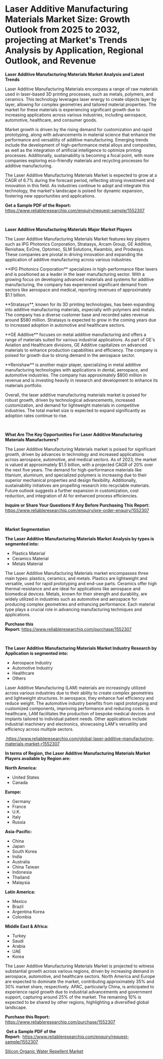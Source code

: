 <p><h1>Laser Additive Manufacturing Materials Market Size: Growth Outlook from 2025 to 2032, projecting at Market's Trends Analysis by Application, Regional Outlook, and Revenue</h1></p><p><strong>Laser Additive Manufacturing Materials Market Analysis and Latest Trends</strong></p>
<p><p>Laser Additive Manufacturing Materials encompass a range of raw materials used in laser-based 3D printing processes, such as metals, polymers, and ceramics. This technology leverages laser energy to create objects layer by layer, allowing for complex geometries and tailored material properties. The market for these materials is experiencing significant growth due to increasing applications across various industries, including aerospace, automotive, healthcare, and consumer goods.</p><p>Market growth is driven by the rising demand for customization and rapid prototyping, along with advancements in material science that enhance the performance and versatility of additive manufacturing. Emerging trends include the development of high-performance metal alloys and composites, as well as the integration of artificial intelligence to optimize printing processes. Additionally, sustainability is becoming a focal point, with more companies exploring eco-friendly materials and recycling processes for additive manufacturing.</p><p>The Laser Additive Manufacturing Materials Market is expected to grow at a CAGR of 6.7% during the forecast period, reflecting strong investment and innovation in this field. As industries continue to adopt and integrate this technology, the market's landscape is poised for dynamic expansion, fostering new opportunities and applications.</p></p>
<p><strong>Get a Sample PDF of the Report:&nbsp;</strong> <a href="https://www.reliableresearchiq.com/enquiry/request-sample/1552307?utm_campaign=2271&utm_medium=2&utm_source=Github&utm_content=ia&utm_term=01022025&utm_id=laser-additive-manufacturing-materials">https://www.reliableresearchiq.com/enquiry/request-sample/1552307</a></p>
<p>&nbsp;</p>
<p><strong>Laser Additive Manufacturing Materials Major Market Players</strong></p>
<p><p>The Laser Additive Manufacturing Materials Market features key players such as IPG Photonics Corporation, Stratasys, Arcam Group, GE Additive, Renishaw, ExOne, Optomec, SLM Solutions, Kwambio, and Prodways. These companies are pivotal in driving innovation and expanding the application of additive manufacturing across various industries.</p><p>**IPG Photonics Corporation** specializes in high-performance fiber lasers and is positioned as a leader in the laser manufacturing sector. With a growing focus on developing advanced materials and systems for additive manufacturing, the company has experienced significant demand from sectors like aerospace and medical, reporting revenues of approximately $1.1 billion.</p><p>**Stratasys**, known for its 3D printing technologies, has been expanding into additive manufacturing materials, especially with polymers and metals. The company has a diverse customer base and recorded sales revenue around $580 million. Stratasys is expected to grow in the coming years due to increased adoption in automotive and healthcare sectors.</p><p>**GE Additive** focuses on metal additive manufacturing and offers a range of materials suited for various industrial applications. As part of GE's Aviation and Healthcare divisions, GE Additive capitalizes on advanced materials to enhance production capabilities and efficiency. The company is poised for growth due to strong demand in the aerospace sector.</p><p>**Renishaw** is another major player, specializing in metal additive manufacturing technologies with applications in dental, aerospace, and automotive industries. The company has approximately $800 million in revenue and is investing heavily in research and development to enhance its materials portfolio.</p><p>Overall, the laser additive manufacturing materials market is poised for robust growth, driven by technological advancements, increased customization, and demand for lightweight materials in competitive industries. The total market size is expected to expand significantly as adoption rates continue to rise.</p></p>
<p>&nbsp;</p>
<p><strong>What Are The Key Opportunities For Laser Additive Manufacturing Materials Manufacturers?</strong></p>
<p><p>The Laser Additive Manufacturing Materials market is poised for significant growth, driven by advances in technology and increased applications across aerospace, automotive, and medical sectors. As of 2023, the market is valued at approximately $1.5 billion, with a projected CAGR of 20% over the next five years. The demand for high-performance materials like titanium, aluminum, and specialized polymers is increasing due to their superior mechanical properties and design flexibility. Additionally, sustainability initiatives are propelling research into recyclable materials. Future outlook suggests a further expansion in customization, cost reduction, and integration of AI for enhanced process efficiencies.</p></p>
<p><strong>Inquire or Share Your Questions If Any Before Purchasing This Report:</strong> <a href="https://www.reliableresearchiq.com/enquiry/pre-order-enquiry/1552307?utm_campaign=2271&utm_medium=2&utm_source=Github&utm_content=ia&utm_term=01022025&utm_id=laser-additive-manufacturing-materials">https://www.reliableresearchiq.com/enquiry/pre-order-enquiry/1552307</a></p>
<p>&nbsp;</p>
<p><strong>Market Segmentation</strong></p>
<p><strong>The Laser Additive Manufacturing Materials Market Analysis by types is segmented into:</strong></p>
<p><ul><li>Plastics Material</li><li>Ceramics Material</li><li>Metals Material</li></ul></p>
<p><p>The Laser Additive Manufacturing Materials market encompasses three main types: plastics, ceramics, and metals. Plastics are lightweight and versatile, used for rapid prototyping and end-use parts. Ceramics offer high thermal resistance and are ideal for applications like aerospace and biomedical devices. Metals, known for their strength and durability, are widely utilized in industries such as automotive and aerospace for producing complex geometries and enhancing performance. Each material type plays a crucial role in advancing manufacturing techniques and applications.</p></p>
<p><strong>Purchase this Report:&nbsp;</strong><a href="https://www.reliableresearchiq.com/purchase/1552307?utm_campaign=2271&utm_medium=2&utm_source=Github&utm_content=ia&utm_term=01022025&utm_id=laser-additive-manufacturing-materials">https://www.reliableresearchiq.com/purchase/1552307</a></p>
<p>&nbsp;</p>
<p><strong>The Laser Additive Manufacturing Materials Market Industry Research by Application is segmented into:</strong></p>
<p><ul><li>Aerospace Industry</li><li>Automotive Industry</li><li>Healthcare</li><li>Others</li></ul></p>
<p><p>Laser Additive Manufacturing (LAM) materials are increasingly utilized across various industries due to their ability to create complex geometries and lightweight structures. In aerospace, they enhance fuel efficiency and reduce weight. The automotive industry benefits from rapid prototyping and customized components, improving performance and reducing costs. In healthcare, LAM facilitates the production of bespoke medical devices and implants tailored to individual patient needs. Other applications include industrial machinery and electronics, showcasing LAM's versatility and efficiency across multiple sectors.</p></p>
<p><a href="https://www.reliableresearchiq.com/global-laser-additive-manufacturing-materials-market-r1552307?utm_campaign=2271&utm_medium=2&utm_source=Github&utm_content=ia&utm_term=01022025&utm_id=laser-additive-manufacturing-materials">&nbsp;https://www.reliableresearchiq.com/global-laser-additive-manufacturing-materials-market-r1552307</a></p>
<p><strong>In terms of Region, the Laser Additive Manufacturing Materials Market Players available by Region are:</strong></p>
<p>
    <p> <strong> North America: </strong>
        <ul>
            <li>United States</li>
            <li>Canada</li>
        </ul>
        </p> 
    <p> <strong> Europe: </strong>
        <ul>
            <li>Germany</li>
            <li>France</li>
            <li>U.K.</li>
            <li>Italy</li>
            <li>Russia</li>
        </ul>
        </p> 
    <p> <strong> Asia-Pacific: </strong>
        <ul>
            <li>China</li>
            <li>Japan</li>
            <li>South Korea</li>
            <li>India</li>
            <li>Australia</li>
            <li>China Taiwan</li>
            <li>Indonesia</li>
            <li>Thailand</li>
            <li>Malaysia</li>
        </ul>
        </p> 
    <p> <strong> Latin America: </strong>
        <ul>
            <li>Mexico</li>
            <li>Brazil</li>
            <li>Argentina Korea</li>
            <li>Colombia</li>
        </ul>
        </p> 
    <p> <strong> Middle East & Africa: </strong>
        <ul>
            <li>Turkey</li>
            <li>Saudi</li>
            <li>Arabia</li>
            <li>UAE</li>
            <li>Korea</li>
        </ul>
    </p>
    </p>
<p><p>The Laser Additive Manufacturing Materials Market is projected to witness substantial growth across various regions, driven by increasing demand in aerospace, automotive, and healthcare sectors. North America and Europe are expected to dominate the market, contributing approximately 35% and 30% market share, respectively. APAC, particularly China, is anticipated to experience rapid growth due to industrial advancements and government support, capturing around 25% of the market. The remaining 10% is expected to be shared by other regions, highlighting a diversified global landscape.</p></p>
<p><strong>Purchase this Report: </strong><a href="https://www.reliableresearchiq.com/purchase/1552307?utm_campaign=2271&utm_medium=2&utm_source=Github&utm_content=ia&utm_term=01022025&utm_id=laser-additive-manufacturing-materials">https://www.reliableresearchiq.com/purchase/1552307</a></p>
<p>&nbsp;<strong>Get a Sample PDF of the Report:&nbsp;&nbsp;</strong><a href="https://www.reliableresearchiq.com/enquiry/request-sample/1552307?utm_campaign=2271&utm_medium=2&utm_source=Github&utm_content=ia&utm_term=01022025&utm_id=laser-additive-manufacturing-materials">https://www.reliableresearchiq.com/enquiry/request-sample/1552307</a></p>
<p><strong></strong></p>
<p><p><a href="https://github.com/rodinayygacklezi/Market-Research-Report-List-1/blob/main/silicon-organic-water-repellent-market.md?utm_campaign=2271&utm_medium=2&utm_source=Github&utm_content=ia&utm_term=01022025&utm_id=laser-additive-manufacturing-materials">Silicon Organic Water Repellent Market</a></p></p>